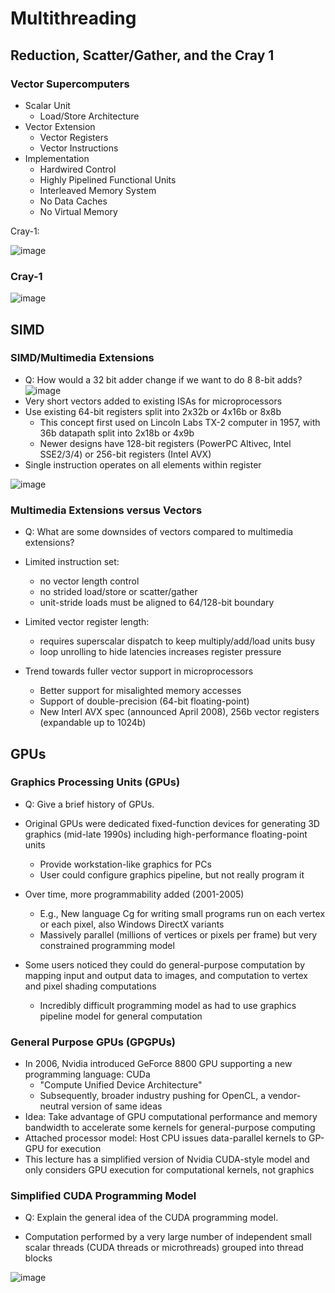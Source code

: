 # Multithreading

## Reduction, Scatter/Gather, and the Cray 1

### Vector Supercomputers
- Scalar Unit
  - Load/Store Architecture
- Vector Extension
  - Vector Registers
  - Vector Instructions
- Implementation
  - Hardwired Control
  - Highly Pipelined Functional Units
  - Interleaved Memory System
  - No Data Caches
  - No Virtual Memory
 
Cray-1:

![image](https://github.com/coolnikitav/coding-lessons/assets/30304422/20b28a45-f77e-4c52-8316-f9439ed89cb7)

### Cray-1
![image](https://github.com/coolnikitav/coding-lessons/assets/30304422/af4b8f71-923b-4ed5-9aaa-ceac481732c3)

## SIMD
### SIMD/Multimedia Extensions
- Q: How would a 32 bit adder change if we want to do 8 8-bit adds?
![image](https://github.com/coolnikitav/coding-lessons/assets/30304422/ca864bff-674f-4a06-9efb-5190e2de8d24)
- Very short vectors added to existing ISAs for microprocessors
- Use existing 64-bit registers split into 2x32b or 4x16b or 8x8b
  - This concept first used on Lincoln Labs TX-2 computer in 1957, with 36b datapath split into 2x18b or 4x9b
  - Newer designs have 128-bit registers (PowerPC Altivec, Intel SSE2/3/4) or 256-bit registers (Intel AVX)
- Single instruction operates on all elements within register

![image](https://github.com/coolnikitav/coding-lessons/assets/30304422/c603091f-c47e-4d79-a3ac-effc0a9ba8f2)

### Multimedia Extensions versus Vectors
- Q: What are some downsides of vectors compared to multimedia extensions?
  
- Limited instruction set:
  - no vector length control
  - no strided load/store or scatter/gather
  - unit-stride loads must be aligned to 64/128-bit boundary
- Limited vector register length:
  - requires superscalar dispatch to keep multiply/add/load units busy
  - loop unrolling to hide latencies increases register pressure
- Trend towards fuller vector support in microprocessors
  - Better support for misalighted memory accesses
  - Support of double-precision (64-bit floating-point)
  - New Interl AVX spec (announced April 2008), 256b vector registers (expandable up to 1024b)
 
## GPUs
### Graphics Processing Units (GPUs)
- Q: Give a brief history of GPUs.
  
- Original GPUs were dedicated fixed-function devices for generating 3D graphics (mid-late 1990s) including high-performance floating-point units
  - Provide workstation-like graphics for PCs
  - User could configure graphics pipeline, but not really program it
- Over time, more programmability added (2001-2005)
  - E.g., New language Cg for writing small programs run on each vertex or each pixel, also Windows DirectX variants
  - Massively parallel (millions of vertices or pixels per frame) but very constrained programming model
- Some users noticed they could do general-purpose computation by mapping input and output data to images, and computation to vertex and pixel shading computations
  - Incredibly difficult programming model as had to use graphics pipeline model for general computation

### General Purpose GPUs (GPGPUs)
- In 2006, Nvidia introduced GeForce 8800 GPU supporting a new programming language: CUDa
  - "Compute Unified Device Architecture"
  - Subsequently, broader industry pushing for OpenCL, a vendor-neutral version of same ideas
- Idea: Take advantage of GPU computational performance and memory bandwidth to accelerate some kernels for general-purpose computing
- Attached processor model: Host CPU issues data-parallel kernels to GP-GPU for execution
- This lecture has a simplified version of Nvidia CUDA-style model and only considers GPU execution for computational kernels, not graphics

### Simplified CUDA Programming Model
- Q: Explain the general idea of the CUDA programming model.
  
- Computation performed by a very large number of independent small scalar threads (CUDA threads or microthreads) grouped into thread blocks

![image](https://github.com/coolnikitav/coding-lessons/assets/30304422/32d2f900-809f-41dd-b304-cf4266a65532)
